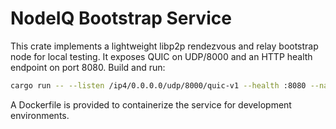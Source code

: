 # NodeIQ Bootstrap Service

This crate implements a lightweight libp2p rendezvous and relay bootstrap node for local testing. It exposes QUIC on UDP/8000 and an HTTP health endpoint on port 8080. Build and run:

```bash
cargo run -- --listen /ip4/0.0.0.0/udp/8000/quic-v1 --health :8080 --namespace kmarket
```

A Dockerfile is provided to containerize the service for development environments.
